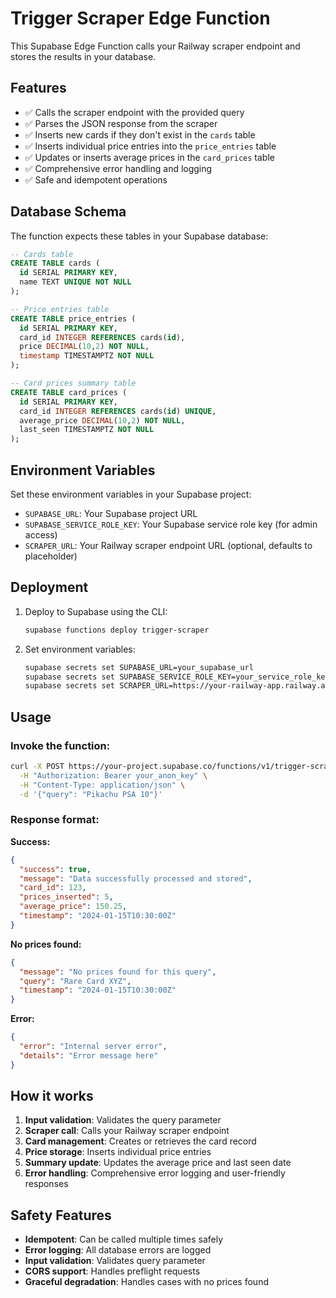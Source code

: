 # Trigger Scraper Edge Function

This Supabase Edge Function calls your Railway scraper endpoint and stores the results in your database.

## Features

- ✅ Calls the scraper endpoint with the provided query
- ✅ Parses the JSON response from the scraper
- ✅ Inserts new cards if they don't exist in the `cards` table
- ✅ Inserts individual price entries into the `price_entries` table
- ✅ Updates or inserts average prices in the `card_prices` table
- ✅ Comprehensive error handling and logging
- ✅ Safe and idempotent operations

## Database Schema

The function expects these tables in your Supabase database:

```sql
-- Cards table
CREATE TABLE cards (
  id SERIAL PRIMARY KEY,
  name TEXT UNIQUE NOT NULL
);

-- Price entries table
CREATE TABLE price_entries (
  id SERIAL PRIMARY KEY,
  card_id INTEGER REFERENCES cards(id),
  price DECIMAL(10,2) NOT NULL,
  timestamp TIMESTAMPTZ NOT NULL
);

-- Card prices summary table
CREATE TABLE card_prices (
  id SERIAL PRIMARY KEY,
  card_id INTEGER REFERENCES cards(id) UNIQUE,
  average_price DECIMAL(10,2) NOT NULL,
  last_seen TIMESTAMPTZ NOT NULL
);
```

## Environment Variables

Set these environment variables in your Supabase project:

- `SUPABASE_URL`: Your Supabase project URL
- `SUPABASE_SERVICE_ROLE_KEY`: Your Supabase service role key (for admin access)
- `SCRAPER_URL`: Your Railway scraper endpoint URL (optional, defaults to placeholder)

## Deployment

1. Deploy to Supabase using the CLI:
   ```bash
   supabase functions deploy trigger-scraper
   ```

2. Set environment variables:
   ```bash
   supabase secrets set SUPABASE_URL=your_supabase_url
   supabase secrets set SUPABASE_SERVICE_ROLE_KEY=your_service_role_key
   supabase secrets set SCRAPER_URL=https://your-railway-app.railway.app
   ```

## Usage

### Invoke the function:

```bash
curl -X POST https://your-project.supabase.co/functions/v1/trigger-scraper \
  -H "Authorization: Bearer your_anon_key" \
  -H "Content-Type: application/json" \
  -d '{"query": "Pikachu PSA 10"}'
```

### Response format:

**Success:**
```json
{
  "success": true,
  "message": "Data successfully processed and stored",
  "card_id": 123,
  "prices_inserted": 5,
  "average_price": 150.25,
  "timestamp": "2024-01-15T10:30:00Z"
}
```

**No prices found:**
```json
{
  "message": "No prices found for this query",
  "query": "Rare Card XYZ",
  "timestamp": "2024-01-15T10:30:00Z"
}
```

**Error:**
```json
{
  "error": "Internal server error",
  "details": "Error message here"
}
```

## How it works

1. **Input validation**: Validates the query parameter
2. **Scraper call**: Calls your Railway scraper endpoint
3. **Card management**: Creates or retrieves the card record
4. **Price storage**: Inserts individual price entries
5. **Summary update**: Updates the average price and last seen date
6. **Error handling**: Comprehensive error logging and user-friendly responses

## Safety Features

- **Idempotent**: Can be called multiple times safely
- **Error logging**: All database errors are logged
- **Input validation**: Validates query parameter
- **CORS support**: Handles preflight requests
- **Graceful degradation**: Handles cases with no prices found 